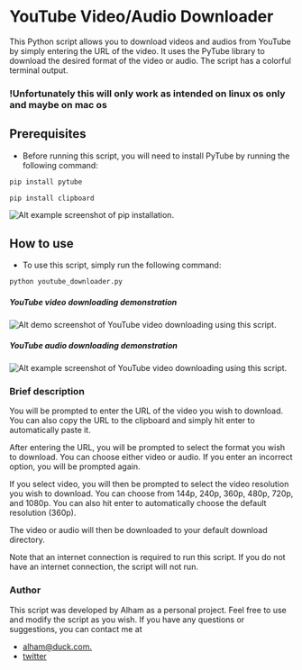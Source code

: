 # YouTube Video/Audio Downloader
This Python script allows you to download videos and audios from YouTube by simply entering the URL of the video. It uses the PyTube library to download the desired format of the video or audio. The script has a colorful terminal output.

### !Unfortunately this will only work as intended on linux os only and maybe on mac os

## Prerequisites
* Before running this script, you will need to install PyTube by running the following command:

```python
pip install pytube
```
```python
pip install clipboard
```
![Alt example screenshot of pip installation.](https://i.imgur.com/1goz1jT.png?raw=true "pip installation")

## How to use
* To use this script, simply run the following command:
```python
python youtube_downloader.py
```
##### YouTube video downloading demonstration
![Alt demo screenshot of YouTube video downloading using this script.](https://i.imgur.com/nBeRhx6.png?raw=true "demo of YouTube video downloader")
##### YouTube audio downloading demonstration
![Alt example screenshot of YouTube video downloading using this script.](https://i.imgur.com/obl0vSC.png?raw=true "demo of YouTube audio downloader")

### Brief description
You will be prompted to enter the URL of the video you wish to download. You can also copy the URL to the clipboard and simply hit enter to automatically paste it.

After entering the URL, you will be prompted to select the format you wish to download. You can choose either video or audio. If you enter an incorrect option, you will be prompted again.

If you select video, you will then be prompted to select the video resolution you wish to download. You can choose from 144p, 240p, 360p, 480p, 720p, and 1080p. You can also hit enter to automatically choose the default resolution (360p).

The video or audio will then be downloaded to your default download directory.

Note that an internet connection is required to run this script. If you do not have an internet connection, the script will not run.
### Author

This script was developed by Alham as a personal project. Feel free to use and modify the script as you wish. If you have any questions or suggestions, you can contact me at 
* [alham@duck.com.](mailto:alham@duck.com)
* [twitter](https://twitter.com/alham__aa)
